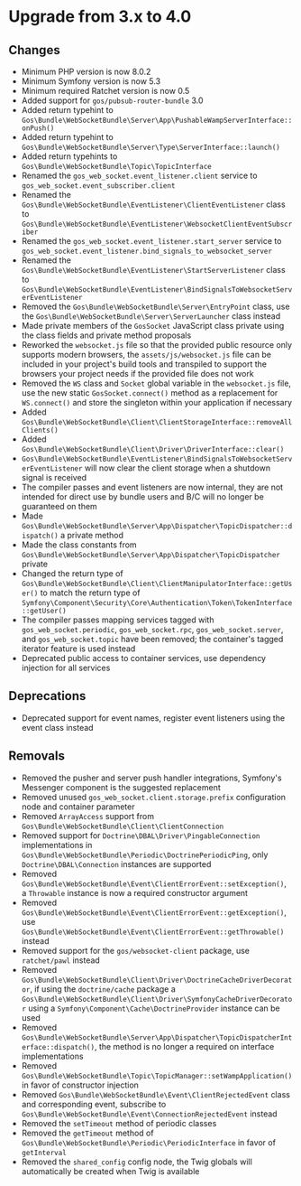 # Upgrade from 3.x to 4.0

## Changes

- Minimum PHP version is now 8.0.2
- Minimum Symfony version is now 5.3
- Minimum required Ratchet version is now 0.5
- Added support for `gos/pubsub-router-bundle` 3.0
- Added return typehint to `Gos\Bundle\WebSocketBundle\Server\App\PushableWampServerInterface::onPush()`
- Added return typehint to `Gos\Bundle\WebSocketBundle\Server\Type\ServerInterface::launch()`
- Added return typehints to `Gos\Bundle\WebSocketBundle\Topic\TopicInterface`
- Renamed the `gos_web_socket.event_listener.client` service to `gos_web_socket.event_subscriber.client`
- Renamed the `Gos\Bundle\WebSocketBundle\EventListener\ClientEventListener` class to `Gos\Bundle\WebSocketBundle\EventListener\WebsocketClientEventSubscriber`
- Renamed the `gos_web_socket.event_listener.start_server` service to `gos_web_socket.event_listener.bind_signals_to_websocket_server`
- Renamed the `Gos\Bundle\WebSocketBundle\EventListener\StartServerListener` class to `Gos\Bundle\WebSocketBundle\EventListener\BindSignalsToWebsocketServerEventListener`
- Removed the `Gos\Bundle\WebSocketBundle\Server\EntryPoint` class, use the `Gos\Bundle\WebSocketBundle\Server\ServerLauncher` class instead
- Made private members of the `GosSocket` JavaScript class private using the class fields and private method proposals
- Reworked the `websocket.js` file so that the provided public resource only supports modern browsers, the `assets/js/websocket.js` file can be included in your project's build tools and transpiled to support the browsers your project needs if the provided file does not work
- Removed the `WS` class and `Socket` global variable in the `websocket.js` file, use the new static `GosSocket.connect()` method as a replacement for `WS.connect()` and store the singleton within your application if necessary
- Added `Gos\Bundle\WebSocketBundle\Client\ClientStorageInterface::removeAllClients()`
- Added `Gos\Bundle\WebSocketBundle\Client\Driver\DriverInterface::clear()`
- `Gos\Bundle\WebSocketBundle\EventListener\BindSignalsToWebsocketServerEventListener` will now clear the client storage when a shutdown signal is received
- The compiler passes and event listeners are now internal, they are not intended for direct use by bundle users and B/C will no longer be guaranteed on them
- Made `Gos\Bundle\WebSocketBundle\Server\App\Dispatcher\TopicDispatcher::dispatch()` a private method
- Made the class constants from `Gos\Bundle\WebSocketBundle\Server\App\Dispatcher\TopicDispatcher` private
- Changed the return type of `Gos\Bundle\WebSocketBundle\Client\ClientManipulatorInterface::getUser()` to match the return type of `Symfony\Component\Security\Core\Authentication\Token\TokenInterface::getUser()`
- The compiler passes mapping services tagged with `gos_web_socket.periodic`, `gos_web_socket.rpc`, `gos_web_socket.server`, and `gos_web_socket.topic` have been removed; the container's tagged iterator feature is used instead
- Deprecated public access to container services, use dependency injection for all services

## Deprecations

- Deprecated support for event names, register event listeners using the event class instead

## Removals

- Removed the pusher and server push handler integrations, Symfony's Messenger component is the suggested replacement
- Removed unused `gos_web_socket.client.storage.prefix` configuration node and container parameter
- Removed `ArrayAccess` support from `Gos\Bundle\WebSocketBundle\Client\ClientConnection`
- Removed support for `Doctrine\DBAL\Driver\PingableConnection` implementations in `Gos\Bundle\WebSocketBundle\Periodic\DoctrinePeriodicPing`, only `Doctrine\DBAL\Connection` instances are supported
- Removed `Gos\Bundle\WebSocketBundle\Event\ClientErrorEvent::setException()`, a `Throwable` instance is now a required constructor argument
- Removed `Gos\Bundle\WebSocketBundle\Event\ClientErrorEvent::getException()`, use `Gos\Bundle\WebSocketBundle\Event\ClientErrorEvent::getThrowable()` instead
- Removed support for the `gos/websocket-client` package, use `ratchet/pawl` instead
- Removed `Gos\Bundle\WebSocketBundle\Client\Driver\DoctrineCacheDriverDecorator`, if using the `doctrine/cache` package a `Gos\Bundle\WebSocketBundle\Client\Driver\SymfonyCacheDriverDecorator` using a `Symfony\Component\Cache\DoctrineProvider` instance can be used
- Removed `Gos\Bundle\WebSocketBundle\Server\App\Dispatcher\TopicDispatcherInterface::dispatch()`, the method is no longer a required on interface implementations
- Removed `Gos\Bundle\WebSocketBundle\Topic\TopicManager::setWampApplication()` in favor of constructor injection
- Removed `Gos\Bundle\WebSocketBundle\Event\ClientRejectedEvent` class and corresponding event, subscribe to `Gos\Bundle\WebSocketBundle\Event\ConnectionRejectedEvent` instead
- Removed the `setTimeout` method of periodic classes
- Removed the `getTimeout` method of `Gos\Bundle\WebSocketBundle\Periodic\PeriodicInterface` in favor of `getInterval`
- Removed the `shared_config` config node, the Twig globals will automatically be created when Twig is available
